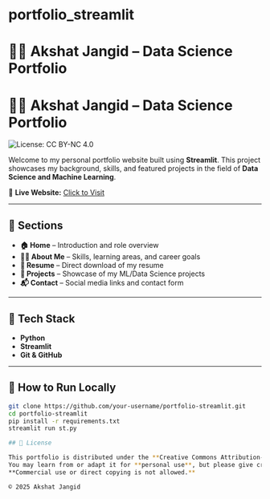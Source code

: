 # portfolio_streamlit
# 👨‍💼 Akshat Jangid – Data Science Portfolio
# 👨‍💼 Akshat Jangid – Data Science Portfolio

![License: CC BY-NC 4.0](https://img.shields.io/badge/License-CC%20BY--NC%204.0-lightgrey.svg)

Welcome to my personal portfolio website built using **Streamlit**. This project showcases my background, skills, and featured projects in the field of **Data Science and Machine Learning**.

🔗 **Live Website:** [Click to Visit](https://portfolio-akshatjangid.streamlit.app/)

---

## 📌 Sections

- **🏠 Home** – Introduction and role overview
- **👨‍💼 About Me** – Skills, learning areas, and career goals
- **📄 Resume** – Direct download of my resume
- **📁 Projects** – Showcase of my ML/Data Science projects
- **📬 Contact** – Social media links and contact form

---

## 🧰 Tech Stack

- **Python**
- **Streamlit**
- **Git & GitHub**

---

## 🚀 How to Run Locally

```bash
git clone https://github.com/your-username/portfolio-streamlit.git
cd portfolio-streamlit
pip install -r requirements.txt
streamlit run st.py

## 📝 License

This portfolio is distributed under the **Creative Commons Attribution-NonCommercial 4.0** License.  
You may learn from or adapt it for **personal use**, but please give credit.  
**Commercial use or direct copying is not allowed.**

© 2025 Akshat Jangid

